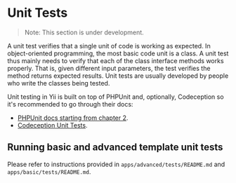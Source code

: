 Unit Tests
==========

> Note: This section is under development.

A unit test verifies that a single unit of code is working as expected. In object-oriented programming, the most basic
code unit is a class. A unit test thus mainly needs to verify that each of the class interface methods works properly.
That is, given different input parameters, the test verifies the method returns expected results.
Unit tests are usually developed by people who write the classes being tested.

Unit testing in Yii is built on top of PHPUnit and, optionally, Codeception so it's recommended to go through their docs:

- [PHPUnit docs starting from chapter 2](http://phpunit.de/manual/current/en/writing-tests-for-phpunit.html).
- [Codeception Unit Tests](http://codeception.com/docs/06-UnitTests).

Running basic and advanced template unit tests
----------------------------------------------

Please refer to instructions provided in `apps/advanced/tests/README.md` and `apps/basic/tests/README.md`.
